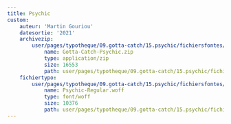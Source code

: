 ```yaml
---
title: Psychic
custom:
    auteur: 'Martin Gouriou'
    datesortie: '2021'
    archivezip:
        user/pages/typotheque/09.gotta-catch/15.psychic/fichiersfontes/Gotta-Catch-Psychic.zip:
            name: Gotta-Catch-Psychic.zip
            type: application/zip
            size: 16553
            path: user/pages/typotheque/09.gotta-catch/15.psychic/fichiersfontes/Gotta-Catch-Psychic.zip
    fichiertypo:
        user/pages/typotheque/09.gotta-catch/15.psychic/fichiersfontes/Psychic-Regular.woff:
            name: Psychic-Regular.woff
            type: font/woff
            size: 10376
            path: user/pages/typotheque/09.gotta-catch/15.psychic/fichiersfontes/Psychic-Regular.woff
---
```


